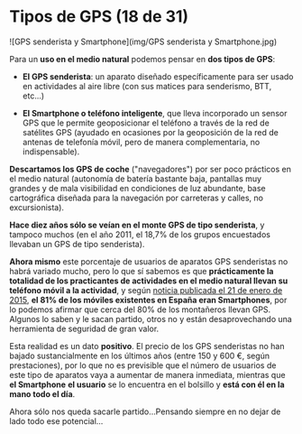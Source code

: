 # Tipos de GPS (18 de 31)

![GPS senderista y Smartphone](img/GPS senderista y Smartphone.jpg)

Para un **uso en el medio natural** podemos pensar en **dos tipos de GPS**:

*   **El GPS senderista**: un aparato diseñado específicamente para ser usado en actividades al aire libre (con sus matices para senderismo, BTT, etc...)  
    
*   **El Smartphone o teléfono inteligente**, que lleva incorporado un sensor GPS que le permite geoposicionar el teléfono a través de la red de satélites GPS (ayudado en ocasiones por la geoposición de la red de antenas de telefonía móvil, pero de manera complementaria, no indispensable).  
    

**Descartamos los GPS de coche** ("navegadores") por ser poco prácticos en el medio natural (autonomía de batería bastante baja, pantallas muy grandes y de mala visibilidad en condiciones de luz abundante, base cartográfica diseñada para la navegación por carreteras y calles, no excursionista).  

**Hace diez años sólo se veían en el monte GPS de tipo senderista**, y tampoco muchos (en el año 2011, el 18,7% de los grupos encuestados llevaban un GPS de tipo senderista).  

**Ahora mismo** este porcentaje de usuarios de aparatos GPS senderistas no habrá variado mucho, pero lo que sí sabemos es que **prácticamente la totalidad de los practicantes de actividades en el medio natural llevan su teléfono móvil a la actividad**, y según [noticia publicada el 21 de enero de 2015](http://www.eleconomista.es/economia/noticias/6409674/01/15/Espana-lider-europeo-en-penetracion-de-smartphones-con-un-porcentaje-del-81-sobre-del-total-de-los-moviles.html#.Kku8tFAYwNSf6ZX "Porcentaje de Smartphones en España"), **el 81% de los móviles existentes en España eran Smartphones**, por lo podemos afirmar que cerca del 80% de los montañeros llevan GPS. Algunos lo saben y le sacan partido, otros no y están desaprovechando una herramienta de seguridad de gran valor.  

Esta realidad es un dato **positivo**. El precio de los GPS senderistas no han bajado sustancialmente en los últimos años (entre 150 y 600 €, según prestaciones), por lo que no es previsible que el número de usuarios de este tipo de aparatos vaya a aumentar de manera inmediata, mientras que **el Smartphone** **el usuario** se lo encuentra en el bolsillo y **está con él en la mano todo el día**.  

Ahora sólo nos queda sacarle partido...Pensando siempre en no dejar de lado todo ese potencial...  

